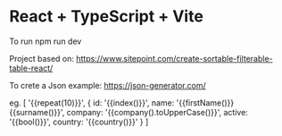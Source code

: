 # React + TypeScript + Vite
To run npm run dev

Project based on: https://www.sitepoint.com/create-sortable-filterable-table-react/

To crete a Json example:
https://json-generator.com/


eg.
[
  '{{repeat(10)}}',
  {
    id: '{{index()}}',
    name: '{{firstName()}} {{surname()}}',
    company: '{{company().toUpperCase()}}',
    active: '{{bool()}}',
    country: '{{country()}}'
  }
]